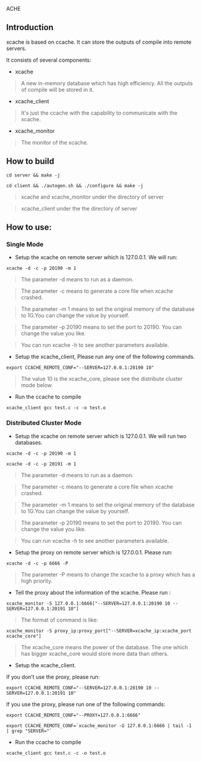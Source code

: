 ACHE

## Introduction
xcache is based on ccache. It can store the outputs of compile into remote servers.

It consists of several components:

- xcache

>A new in-memory database which has high efficiency. All the outputs of compile will be stored in it.

- xcache_client

>It's just the ccache with the capability to communicate with the xcache.

- xcache_monitor

>The monitor of the xcache.

## How to build

 `cd server && make -j`

 `cd client && ./autogen.sh && ./configure && make -j`

>xcache and xcache_monitor under the directory of server

>xcache_client under the the directory of server

## How to use:
### Single Mode
- Setup the xcache on remote server which is 127.0.0.1. We will run:

 `xcache -d -c -p 20190 -m 1`

 >The parameter -d means to run as a daemon.
 
 >The parameter -c means to generate a core file when xcache crashed.
 
 >The parameter -m 1 means to set the original memory of the database to 1G.You can change the value by yourself.
 
 >The parameter -p 20190 means to set the port to 20190. You can change the value you like.
 
 >You can run xcache -h to see another parameters available.
 
- Setup the xcache_client, Please run any one of the following commands.

 `export CCACHE_REMOTE_CONF="--SERVER=127.0.0.1:20190 10"`

  >The value 10 is the xcache_core, please see the distribute cluster mode below.
  
- Run the ccache to compile

 `xcache_client gcc test.c -c -o test.o`

### Distributed Cluster Mode
- Setup the xcache on remote server which is 127.0.0.1. We will run two databases.

 `xcache -d -c -p 20190 -m 1`

 `xcache -d -c -p 20191 -m 1`

 >The parameter -d means to run as a daemon.
 
 >The parameter -c means to generate a core file when xcache crashed.
 
 >The parameter -m 1 means to set the original memory of the database to 1G.You can change the value by yourself.
 
 >The parameter -p 20190 means to set the port to 20190. You can change the value you like.
 
 >You can run xcache -h to see another parameters available.

- Setup the proxy on remote server which is 127.0.0.1. Please run: 

 `xcache -d -c -p 6666 -P`

 >The parameter -P means to change the xcache to a proxy which has a high priority.

- Tell the proxy about the information of the xcache. Please run :

 `xcache_monitor -S 127.0.0.1:6666["--SERVER=127.0.0.1:20190 10 --SERVER=127.0.0.1:20191 10"]`

  >The format of command is like: 
  
  `xcache_monitor -S proxy_ip:proxy_port["--SERVER=xcache_ip:xcache_port xcache_core"]`
 
  >The xcache_core means the power of the database. The one which has bigger xcache_core would store more data than others.
  
- Setup the xcache_client.

 If you don’t use the proxy, please run:
 
 `export CCACHE_REMOTE_CONF="--SERVER=127.0.0.1:20190 10 --SERVER=127.0.0.1:20191 10"` 

 If you use the proxy, please run one of the following commands:
 
 `export CCACHE_REMOTE_CONF="--PROXY=127.0.0.1:6666"`

 ``` export CCACHE_REMOTE_CONF=`xcache_monitor -G 127.0.0.1:6666 | tail -1 | grep "SERVER="` ``` 
    
- Run the ccache to compile

 `xcache_client gcc test.c -c -o test.o`


